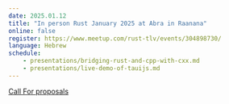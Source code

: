 ```yaml
---
date: 2025.01.12
title: "In person Rust January 2025 at Abra in Raanana"
online: false
register: https://www.meetup.com/rust-tlv/events/304898730/
language: Hebrew
schedule:
    - presentations/bridging-rust-and-cpp-with-cxx.md
    - presentations/live-demo-of-tauijs.md
---
```


[Call For proposals](/cfp)



